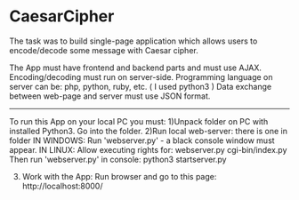 # CaesarCipher
The task was to build single-page application which allows users 
to encode/decode some message with Caesar cipher.

The App must have frontend and backend parts and must use AJAX.
Encoding/decoding must run on server-side.
Programming language on server can be:  php, python, ruby, etc.
		( I used python3 )
Data exchange between web-page and server must use JSON format.

-------------------------------------------------------------------
To run this App on your local PC you must:
1)Unpack folder on PC with installed Python3.
	Go into the folder.
2)Run local web-server: there is one in folder
	IN WINDOWS:
		Run 'webserver.py' - a black console window must appear.
	IN LINUX:
		Allow executing rights for:
			webserver.py
			cgi-bin/index.py
		Then run 'webserver.py' in console:
			python3 startserver.py

3) Work with the App:
Run browser and go to this page: http://localhost:8000/
